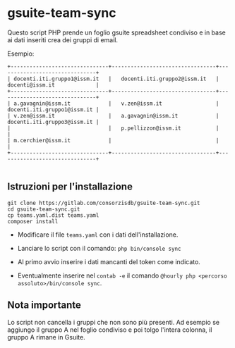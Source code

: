 # gsuite-team-sync

Questo script PHP prende un foglio gsuite spreadsheet condiviso e in base ai dati inseriti crea dei gruppi di email.

Esempio:

```
+-------------------------------+---------------------------------+-------------------------------+
| docenti.iti.gruppo1@issm.it   |   docenti.iti.gruppo2@issm.it   |   docenti@issm.it             |
+-------------------------------+---------------------------------+-------------------------------+
| a.gavagnin@issm.it            |   v.zen@issm.it                 |   docenti.iti.gruppo1@issm.it |
| v.zen@issm.it                 |   a.gavagnin@issm.it            |   docenti.iti.gruppo3@issm.it | 
|                               |   p.pellizzon@issm.it           |                               |
| m.cerchier@issm.it            |                                 |                               |
+-------------------------------+---------------------------------+-------------------------------+
			
```

## Istruzioni per l'installazione

```
git clone https://gitlab.com/consorzisdb/gsuite-team-sync.git			
cd gsuite-team-sync.git
cp teams.yaml.dist teams.yaml
composer install
```

- Modificare il file ```teams.yaml``` con i dati dell'installazione.
- Lanciare lo script con il comando:
```php bin/console sync```
- Al primo avvio inserire i dati mancanti del token come indicato.


- Eventualmente inserire nel ```contab -e``` il comando ```@hourly php <percorso assoluto>/bin/console sync```.

 
## Nota importante
Lo script non cancella i gruppi che non sono più presenti. Ad esempio se aggiungo il gruppo A nel foglio condiviso e poi tolgo l'intera colonna, il gruppo A rimane in Gsuite.